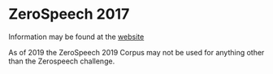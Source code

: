 # ZeroSpeech 2017

Information may be found at the [website](https://zerospeech.com/2017/)


As of 2019 the ZeroSpeech 2019 Corpus may not be used for anything other than the
Zerospeech challenge.

